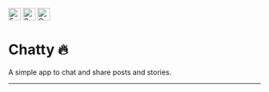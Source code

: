 [<img title="Fork Me" src="https://img.icons8.com/color/344/fork.png" width="25"/>](https://github.com/user/repository/fork)
[<img title="Subscribe" src="https://img.icons8.com/bubbles/344/github.png" width="25" />](https://github.com/user/repository/subscription) 
[<img title="Create Issue" src="https://img.icons8.com/color/344/mental-state.png" width="25" />](https://github.com/user/repository/issues/new)

# Chatty 🔥
A simple app to chat and share posts and stories.

----
